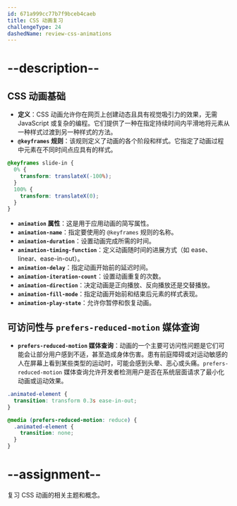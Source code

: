 ```yaml
---
id: 671a999cc77b7f9bceb4caeb
title: CSS 动画复习
challengeType: 24
dashedName: review-css-animations
---
```


# --description--

## CSS 动画基础

- **定义**：CSS 动画允许你在网页上创建动态且具有视觉吸引力的效果，无需 JavaScript 或复杂的编程。它们提供了一种在指定持续时间内平滑地将元素从一种样式过渡到另一种样式的方法。
- **`@keyframes` 规则**：该规则定义了动画的各个阶段和样式。它指定了动画过程中元素在不同时间点应具有的样式。

```css
@keyframes slide-in {
  0% {
    transform: translateX(-100%);
  }
  100% {
    transform: translateX(0);
  }
}
```

- **`animation` 属性**：这是用于应用动画的简写属性。
- **`animation-name`**：指定要使用的 `@keyframes` 规则的名称。
- **`animation-duration`**：设置动画完成所需的时间。
- **`animation-timing-function`**：定义动画随时间的进展方式（如 ease、linear、ease-in-out）。
- **`animation-delay`**：指定动画开始前的延迟时间。
- **`animation-iteration-count`**：设置动画重复的次数。
- **`animation-direction`**：决定动画是正向播放、反向播放还是交替播放。
- **`animation-fill-mode`**：指定动画开始前和结束后元素的样式表现。
- **`animation-play-state`**：允许你暂停和恢复动画。

## 可访问性与 `prefers-reduced-motion` 媒体查询

- **`prefers-reduced-motion` 媒体查询**：动画的一个主要可访问性问题是它们可能会让部分用户感到不适，甚至造成身体伤害。患有前庭障碍或对运动敏感的人在屏幕上看到某些类型的运动时，可能会感到头晕、恶心或头痛。`prefers-reduced-motion` 媒体查询允许开发者检测用户是否在系统层面请求了最小化动画或运动效果。

```css
.animated-element {
  transition: transform 0.3s ease-in-out;
}

@media (prefers-reduced-motion: reduce) {
  .animated-element {
    transition: none;
  }
}
```

# --assignment--

复习 CSS 动画的相关主题和概念。

